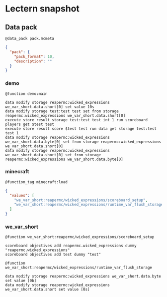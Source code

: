 # Lectern snapshot

## Data pack

`@data_pack pack.mcmeta`

```json
{
  "pack": {
    "pack_format": 10,
    "description": ""
  }
}
```

### demo

`@function demo:main`

```mcfunction
data modify storage reapermc:wicked_expressions we_var_short.data.short[0] set value 10s
data modify storage test:test test set from storage reapermc:wicked_expressions we_var_short.data.short[0]
execute store result storage test:test test int 1 run scoreboard players get $test test
execute store result score $test test run data get storage test:test test 1
data modify storage reapermc:wicked_expressions we_var_short.data.byte[0] set from storage reapermc:wicked_expressions we_var_short.data.short[0]
data modify storage reapermc:wicked_expressions we_var_short.data.short[0] set from storage reapermc:wicked_expressions we_var_short.data.byte[0]
```

### minecraft

`@function_tag minecraft:load`

```json
{
  "values": [
    "we_var_short:reapermc/wicked_expressions/scoreboard_setup",
    "we_var_short:reapermc/wicked_expressions/runtime_var_flush_storage"
  ]
}
```

### we_var_short

`@function we_var_short:reapermc/wicked_expressions/scoreboard_setup`

```mcfunction
scoreboard objectives add reapermc.wicked_expressions dummy "reapermc.wicked_expressions"
scoreboard objectives add test dummy "test"
```

`@function we_var_short:reapermc/wicked_expressions/runtime_var_flush_storage`

```mcfunction
data modify storage reapermc:wicked_expressions we_var_short.data.byte set value [0b]
data modify storage reapermc:wicked_expressions we_var_short.data.short set value [0s]
```
